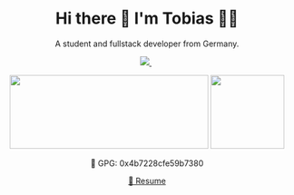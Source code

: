 

<h1 align='center'>
  Hi there 👋 I'm Tobias 👨‍💻
</h1>

<p align='center'>
  A student and fullstack developer from Germany.
</p>



<p align='center'>
  
  <a href="https://www.linkedin.com/in/tobibetz/">
    <img src="https://img.shields.io/badge/linkedin-%230077B5.svg?&style=for-the-badge&logo=linkedin&logoColor=white" />
  </a>&nbsp  
</p>

<p align='center'>
  <img height="130px" src="https://github-readme-stats.vercel.app/api?username=Eixix&show_icons=true&count_private=true&theme=dark" width="350">
  <img height="130px" src="https://github-readme-stats.vercel.app/api/top-langs/?username=Eixix&langs_count=5&layout=compact&theme=dark">
</p>

<p align='center'>
  🔑 GPG: 0x4b7228cfe59b7380
</p>

<p align='center'>
  <a href='https://tobiasbetz.de'>📃 Resume</a>
</p>

<!--
**Eixix/Eixix** is a ✨ _special_ ✨ repository because its `README.md` (this file) appears on your GitHub profile.

Here are some ideas to get you started:

- 🔭 I’m currently working on ...
- 🌱 I’m currently learning ...
- 👯 I’m looking to collaborate on ...
- 🤔 I’m looking for help with ...
- 💬 Ask me about ...
- 📫 How to reach me: ...
- 😄 Pronouns: ...
- ⚡ Fun fact: ...
-->
